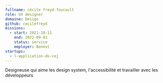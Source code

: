 ```yaml
---
fullname: cécile freyd-foucault
role: UX designer
domaine: Design
github: cecilefreyd
missions:
  - start: 2021-10-11
    end: 2022-09-01
    status: service
    employer: Benext
startups:
  - l-application-du-cej
---
```


Designeuse qui aime les design system, l'accessibilité et travailler avec les développeurs
